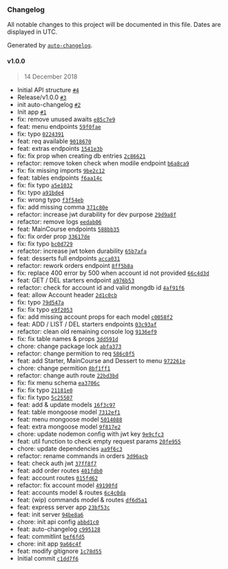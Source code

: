 ### Changelog

All notable changes to this project will be documented in this file. Dates are displayed in UTC.

Generated by [`auto-changelog`](https://github.com/CookPete/auto-changelog).

#### v1.0.0

> 14 December 2018

- Initial API structure [`#4`](https://github.com/EhChef/api/pull/4)
- Release/v1.0.0 [`#3`](https://github.com/EhChef/api/pull/3)
- init auto-changelog [`#2`](https://github.com/EhChef/api/pull/2)
- Init app [`#1`](https://github.com/EhChef/api/pull/1)
- fix: remove unused awaits [`e85c7e9`](https://github.com/EhChef/api/commit/e85c7e9e43fa3440a14849606666583e8d9d77b6)
- feat: menu endpoints [`59f0fae`](https://github.com/EhChef/api/commit/59f0fae6a90e1033776c58c5dbc69c0e34a91999)
- fix: typo [`0224391`](https://github.com/EhChef/api/commit/02243910a70e4391c1f4317d702077e5c6ed53ec)
- feat: req available [`9018670`](https://github.com/EhChef/api/commit/9018670dcbdd19cf94283bed7a65e6a6470cf531)
- feat: extras endpoints [`1541e3b`](https://github.com/EhChef/api/commit/1541e3b109bff206e23bbeab415b7cffde578aff)
- fix: fix prop when creating db entries [`2c86621`](https://github.com/EhChef/api/commit/2c86621e64de62b41eeb3a258d3d307200b72b88)
- refactor: remove token check when modile endpoint [`b6a8ca9`](https://github.com/EhChef/api/commit/b6a8ca976cfe8cf8975ef875d0f7dd90f1940618)
- fix: fix missing imports [`9be2c12`](https://github.com/EhChef/api/commit/9be2c120fd5f5b405771e3cffd21798f6a175e54)
- feat: tables endpoints [`f6aa14c`](https://github.com/EhChef/api/commit/f6aa14c3cc2430ac271f7cfd10110b1a4f59ee7f)
- fix: fix typo [`a5e1032`](https://github.com/EhChef/api/commit/a5e1032bddd6243aa1a0aebfe0fcfbab1ef669e1)
- fix: typo [`a91bde4`](https://github.com/EhChef/api/commit/a91bde4b9c315cf2fccc0451d92260340dc6c143)
- fix: wrong typo [`f3f54eb`](https://github.com/EhChef/api/commit/f3f54eb094d16ff9186fe75e7ae2c996e07a485f)
- fix: add missing comma [`371c80e`](https://github.com/EhChef/api/commit/371c80e546a7f1574faa33916eb06ff0b9746713)
- refactor: increase jwt durability for dev purpose [`29d9a8f`](https://github.com/EhChef/api/commit/29d9a8fb52a5a322fe8589a41741a33513775c81)
- refactor: remove logs [`eedab06`](https://github.com/EhChef/api/commit/eedab06d0e94ae5422d54697d93e7e6275179d39)
- feat: MainCourse endpoints [`588bb35`](https://github.com/EhChef/api/commit/588bb35b8f3fb8bbbf3684fb4f7e40cc7e9113f3)
- fix: fix order prop [`33617de`](https://github.com/EhChef/api/commit/33617de48afa053b20c63ad2adc9083a05391fbd)
- fix: fix typo [`bc0d729`](https://github.com/EhChef/api/commit/bc0d72965c20bda46dddb724f620ae5d101ae566)
- refactor: increase jwt token durability [`65b7afa`](https://github.com/EhChef/api/commit/65b7afad2c0f2c63f9e9065f416b62a1137564b4)
- feat: desserts full endpoints [`acca031`](https://github.com/EhChef/api/commit/acca031507217b57cbc6984d4d46bc13068f2338)
- refactor: rework orders endpoint [`8ff5b8a`](https://github.com/EhChef/api/commit/8ff5b8aa8213a1fd97beadccdcf2387a5ead705e)
- fix: replace 400 error by 500 when account id not provided [`66c4d3d`](https://github.com/EhChef/api/commit/66c4d3d8583cb916952b89ad4db470f31afa3f92)
- feat: GET / DEL starters endpoint [`a976b53`](https://github.com/EhChef/api/commit/a976b53ee839b164a42a355912603667c35b3499)
- refactor: check for account id and valid mongdb id [`4af91f6`](https://github.com/EhChef/api/commit/4af91f6d2148c1d08dcc7d955ea1fb08a73617d6)
- feat: allow Account header [`2d1c0cb`](https://github.com/EhChef/api/commit/2d1c0cb565e7e6463d85f750c48e6356d7a69e87)
- fix: typo [`79d547a`](https://github.com/EhChef/api/commit/79d547a37766732d257481c3def5bbf046c8e453)
- fix: fix typo [`e9f2053`](https://github.com/EhChef/api/commit/e9f2053a423d5f54c63d343676209240c45501eb)
- fix: add missing account props for each model [`c0058f2`](https://github.com/EhChef/api/commit/c0058f22554319a545391b3c0287bc0ad0520f6f)
- feat: ADD / LIST / DEL starters endpoints [`03c93af`](https://github.com/EhChef/api/commit/03c93afbedb2e4bd30e76834fe150cb6309d6151)
- refactor: clean old remaining console log [`9136ef9`](https://github.com/EhChef/api/commit/9136ef96c53e4f02e5bf3b435da78c163a73ad5f)
- fix: fix table names & props [`3dd591d`](https://github.com/EhChef/api/commit/3dd591dd3be504c51fe0a27c33957a71d1c7019a)
- chore: change package lock [`abfa373`](https://github.com/EhChef/api/commit/abfa3730879496b9e010b812504d5dafcb54408c)
- refactor: change permition to req [`586c0f5`](https://github.com/EhChef/api/commit/586c0f5a3c49a2e03848a196ea4921d962b3789c)
- feat: add Starter, MainCourse and Dessert to menu [`972261e`](https://github.com/EhChef/api/commit/972261e5afcfdf3f4649395e217c10b487d3726c)
- chore: change permition [`8bf1ff1`](https://github.com/EhChef/api/commit/8bf1ff1b6323dbfffb8fecb14d5488832fce3044)
- refactor: change auth route [`22bd3bd`](https://github.com/EhChef/api/commit/22bd3bd431c360d6536c1d05c9c88890ea24b72d)
- fix: fix menu schema [`ea3706c`](https://github.com/EhChef/api/commit/ea3706ccd7581544e7f5291042fe8f055d4ab474)
- fix: fix typo [`21181e0`](https://github.com/EhChef/api/commit/21181e039df481b25ee10baf23bd3982fb5bafc4)
- fix: fix typo [`5c25507`](https://github.com/EhChef/api/commit/5c25507e9a48cf218e4d24f4fb32f08214d0a3ca)
- feat: add & update models [`16f3c97`](https://github.com/EhChef/api/commit/16f3c97cba75c7c48824e2d95c8988807840e5ea)
- feat: table mongoose model [`7312ef1`](https://github.com/EhChef/api/commit/7312ef12756cf328a7b6c989a36883f7c2b53ae4)
- feat: menu mongoose model [`5014088`](https://github.com/EhChef/api/commit/5014088387f7b96b9ccd3f88f9c93d1e10f9271d)
- feat: extra mongoose model [`9f817e2`](https://github.com/EhChef/api/commit/9f817e2f733b5954a4d4e9ddd51b08d6539d79ac)
- chore: update nodemon config with jwt key [`9e9cfc3`](https://github.com/EhChef/api/commit/9e9cfc32d0485577ff3ac3866b1231ded5d48e57)
- feat: util function to check empty request params [`20fe955`](https://github.com/EhChef/api/commit/20fe9552e33dcb8d5587d27bec1dc6c69dde3eb8)
- chore: update dependencies [`aa9f6c3`](https://github.com/EhChef/api/commit/aa9f6c3e12951199b0969bf74ad2a31cbfb8063b)
- refactor: rename commands in orders [`3d96acb`](https://github.com/EhChef/api/commit/3d96acbaebfc2eacda8e6b1383f1fddf593448d5)
- feat: check auth jwt [`37ff8f7`](https://github.com/EhChef/api/commit/37ff8f7877edeae079ac91eb3b092427ef05a5ed)
- feat: add order routes [`401fdb0`](https://github.com/EhChef/api/commit/401fdb0ddfb6b2d1ac5ac780490a219677cbf87c)
- feat: account routes [`015fd62`](https://github.com/EhChef/api/commit/015fd620e83cc2ba0985553c1dd3293a6dd32cbd)
- refactor: fix account model [`49190fd`](https://github.com/EhChef/api/commit/49190fda2268bbb27203c9d24611486219a28a67)
- feat: accounts model & routes [`6c4c0da`](https://github.com/EhChef/api/commit/6c4c0da64563773c4a930deef5ab93a3ff9156c9)
- feat: (wip) commands model & routes [`df6d5a1`](https://github.com/EhChef/api/commit/df6d5a158920880d9eaebfd731902254a01df71a)
- feat: express server app [`23bf53c`](https://github.com/EhChef/api/commit/23bf53c030de821c8c52639a290c4e4f2ff12e1d)
- feat: init server [`94be8a6`](https://github.com/EhChef/api/commit/94be8a61f496698d344b6e0de29fcfcd13f62d1a)
- chore: init api config [`abbd1c0`](https://github.com/EhChef/api/commit/abbd1c0d1788b595ea2badb10055771b4fa13a19)
- feat: auto-changelog [`c995128`](https://github.com/EhChef/api/commit/c9951283e6e59f290163f2cfd9e1da9348f4ac05)
- feat: commitlint [`bef6fd5`](https://github.com/EhChef/api/commit/bef6fd584f069e69d1b826fba3e7deba683d3e1b)
- chore: init app [`9a66c4f`](https://github.com/EhChef/api/commit/9a66c4f6ceee3186ec890567392e1f02cfadc571)
- feat: modify gitignore [`1c78d55`](https://github.com/EhChef/api/commit/1c78d550451bc33a988d5850ea230273c40bc0da)
- Initial commit [`c1dd7f6`](https://github.com/EhChef/api/commit/c1dd7f660d409e13eada8a18c798b0a50af24a6c)
